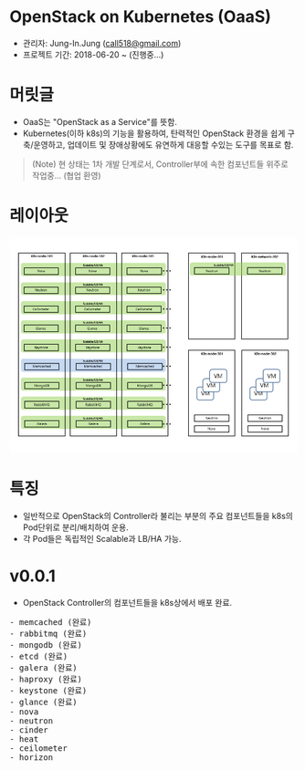 OpenStack on Kubernetes (OaaS)
================================

* 관리자: Jung-In.Jung (call518@gmail.com)
* 프로젝트 기간: 2018-06-20 ~ (진행중...)

# 머릿글

* OaaS는 "OpenStack as a Service"를 뜻함.
* Kubernetes(이하 k8s)의 기능을 활용하여, 탄력적인 OpenStack 환경을 쉽게 구축/운영하고, 업데이트 및 장애상황에도 유연하게 대응할 수있는 도구를 목표로 함.

> (Note) 현 상태는 1차 개발 단계로서, Controller부에 속한 컴포넌트들 위주로 작업중... (협업 환영)

# 레이아웃

![Diagram](temp/OaaS-Introduce.png)

# 특징

* 일반적으로 OpenStack의 Controller라 불리는 부분의 주요 컴포넌트들을 k8s의 Pod단위로 분리/배치하여 운용.
* 각 Pod들은 독립적인 Scalable과 LB/HA 가능.

# v0.0.1

* OpenStack Controller의 컴포넌트들을 k8s상에서 배포 완료.

<pre>
- memcached (완료)
- rabbitmq (완료)
- mongodb (완료)
- etcd (완료)
- galera (완료)
- haproxy (완료)
- keystone (완료)
- glance (완료)
- nova
- neutron
- cinder
- heat
- ceilometer
- horizon
</pre>

